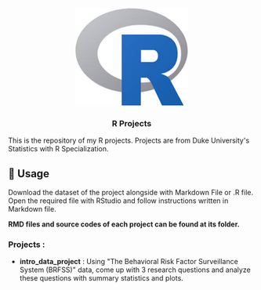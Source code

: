 <p align="center">
  <a href="" rel="noopener">
 <img width=230px height=200px src="r.jpg" alt="R logo"></a>
</p>

<h3 align="center">R Projects</h3>

This is the repository of my R projects. Projects are from Duke University's Statistics with R Specialization. 

## 🎈 Usage <a name = "usage"></a>

Download the dataset of the project alongside with Markdown File or .R file. Open the required file with RStudio and follow instructions written in Markdown file.


**RMD files and source codes of each project can be found at its folder.**

<h3>Projects : </h3>

- **intro_data_project** : Using "The Behavioral Risk Factor Surveillance System (BRFSS)" data, come up with 3 research questions and analyze these questions with summary statistics and plots. 
